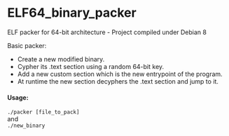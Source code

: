 # ELF64_binary_packer
ELF packer for 64-bit architecture  - Project compiled under Debian 8

Basic packer:

- Create a new modified binary.
- Cypher its .text section using a random 64-bit key.
- Add a new custom section which is the new entrypoint of the program.
- At runtime the new section decyphers the .text section and jump to it.

<h4>Usage:</h4>

```./packer [file_to_pack]```<br>
and<br>
```./new_binary```
